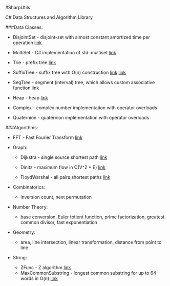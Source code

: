 #SharpUtils

C# Data Structures and Algorithm Library

###Data Classes:

- DisjointSet - disjoint-set with almost constant amortized time per operation [link](http://en.wikipedia.org/wiki/Disjoint-set_data_structure)

- MultiSet<T> - C# implementation of std::multiset [link](http://www.cplusplus.com/reference/set/multiset/)

- Trie<T> - prefix tree [link](http://en.wikipedia.org/wiki/Trie)

- SuffixTree<T> - suffix tree with O(n) construction [link](http://www.cise.ufl.edu/~sahni/dsaaj/enrich/c16/suffix.htm) [link](http://stackoverflow.com/questions/9452701/ukkonens-suffix-tree-algorithm-in-plain-english)

- SegTree<T> - segment (interval) tree, which allows custom associative function [link](http://en.wikipedia.org/wiki/Segment_tree)

- Heap<T> - heap [link](http://en.wikipedia.org/wiki/Heap_(data_structure))
	
- Complex - complex number implementation with operator overloads

- Quaternion - quaternion implementation with operator overloads

###Algorithms:
	
- FFT - Fast Fourier Transform [link](http://en.wikipedia.org/wiki/Fast_Fourier_transform)
	
- Graph:
  - Dijkstra - single source shortest path [link](http://en.wikipedia.org/wiki/Dijkstra's_algorithm)

  - Dinitz - maximum flow in O(V^2 * E) [link](http://en.wikipedia.org/wiki/Dinic's_algorithm)

  - FloydWarshal - all pairs shortest paths [link](http://en.wikipedia.org/wiki/Floyd%E2%80%93Warshall_algorithm)
		
- Combinatorics: 
  - inversion count, next permutation 		
		
- Number Theory:
  - base conversion, Euler totient function, prime factorization, greatest common divisor, fast exponentiation
	
- Geometry:
  - area, line intersection, linear transformation, distance from point to line

- String:
  - ZFunc - Z algorithm [link](http://codeforces.com/blog/entry/3107)
  - MaxCommonSubstring - longest common substring for up to 64 words in O(n) [link](http://en.wikipedia.org/wiki/Longest_common_substring_problem)
				
